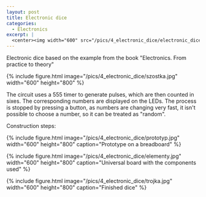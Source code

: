 ```yaml
---
layout: post
title: Electronic dice
categories:
  - Electronics
excerpt: |
  <center><img width="600" src="/pics/4_electronic_dice/electronic_dice_compressed.jpg"></center>
---
```


Electronic dice based on the example from the book "Electronics. From practice to theory"

{% include figure.html image="/pics/4_electronic_dice/szostka.jpg" width="600" height="800" %}

The circuit uses a 555 timer to generate pulses, which are then counted in sixes. The corresponding numbers are displayed on the LEDs. The process is stopped by pressing a button, as numbers are changing very fast, it isn't possible to choose a number, so it can be treated as "random".

Construction steps:

{% include figure.html image="/pics/4_electronic_dice/prototyp.jpg" width="600" height="800" caption="Prototype on a breadboard" %}

{% include figure.html image="/pics/4_electronic_dice/elementy.jpg" width="600" height="800" caption="Universal board with the components used" %}

{% include figure.html image="/pics/4_electronic_dice/trojka.jpg" width="600" height="800" caption="Finished dice" %}
